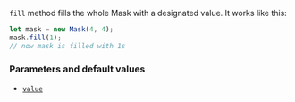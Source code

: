 `fill` method fills the whole Mask with a designated value.
It works like this:

```ts
let mask = new Mask(4, 4);
mask.fill(1);
// now mask is filled with 1s
```

### Parameters and default values

- [`value`](https://image-js.github.io/image-js-typescript/classes/Mask.html#fill 'github.io link')
